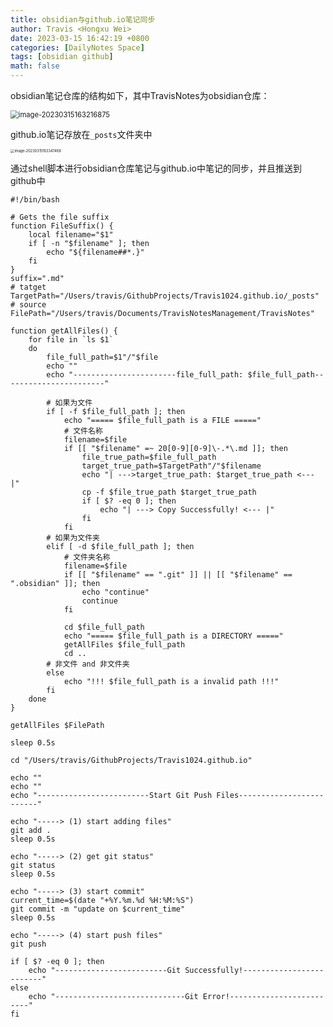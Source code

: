 ```yaml
---
title: obsidian与github.io笔记同步
author: Travis <Hongxu Wei>
date: 2023-03-15 16:42:19 +0800
categories: [DailyNotes Space]
tags: [obsidian github]
math: false
---
```

obsidian笔记仓库的结构如下，其中TravisNotes为obsidian仓库：

<img src="https://travisnotes.oss-cn-shanghai.aliyuncs.com/mdpic/202303151632908.png" alt="image-20230315163216875" style="zoom:80%;" />

github.io笔记存放在`_posts`文件夹中

<img src="https://travisnotes.oss-cn-shanghai.aliyuncs.com/mdpic/202303151633496.png" alt="image-20230315163347468" style="zoom:40%;" />

通过shell脚本进行obsidian仓库笔记与github.io中笔记的同步，并且推送到github中

```shell
#!/bin/bash

# Gets the file suffix
function FileSuffix() {
    local filename="$1"
    if [ -n "$filename" ]; then
        echo "${filename##*.}"
    fi
}
suffix=".md"
# tatget
TargetPath="/Users/travis/GithubProjects/Travis1024.github.io/_posts"
# source
FilePath="/Users/travis/Documents/TravisNotesManagement/TravisNotes"

function getAllFiles() {
	for file in `ls $1`
	do
		file_full_path=$1"/"$file
		echo ""
		echo "-----------------------file_full_path: $file_full_path-----------------------"

		# 如果为文件
		if [ -f $file_full_path ]; then
			echo "===== $file_full_path is a FILE ====="
			# 文件名称
			filename=$file
			if [[ "$filename" =~ 20[0-9][0-9]\-.*\.md ]]; then
				file_true_path=$file_full_path
				target_true_path=$TargetPath"/"$filename
				echo "| --->target_true_path: $target_true_path <--- |"
				cp -f $file_true_path $target_true_path
				if [ $? -eq 0 ]; then
					echo "| ---> Copy Successfully! <--- |"
				fi
			fi
		# 如果为文件夹
		elif [ -d $file_full_path ]; then
			# 文件夹名称
			filename=$file
			if [[ "$filename" == ".git" ]] || [[ "$filename" == ".obsidian" ]]; then
				echo "continue"
				continue
			fi

			cd $file_full_path
			echo "===== $file_full_path is a DIRECTORY ====="
			getAllFiles $file_full_path
			cd ..
		# 非文件 and 非文件夹
		else
			echo "!!! $file_full_path is a invalid path !!!"
		fi
	done
}

getAllFiles $FilePath

sleep 0.5s

cd "/Users/travis/GithubProjects/Travis1024.github.io"

echo ""
echo ""
echo "-------------------------Start Git Push Files-------------------------"

echo "-----> (1) start adding files"
git add .
sleep 0.5s

echo "-----> (2) get git status"
git status
sleep 0.5s

echo "-----> (3) start commit"
current_time=$(date "+%Y.%m.%d %H:%M:%S")
git commit -m "update on $current_time"
sleep 0.5s

echo "-----> (4) start push files"
git push

if [ $? -eq 0 ]; then
	echo "-------------------------Git Successfully!-------------------------"
else
	echo "-----------------------------Git Error!-------------------------"
fi
```

